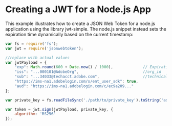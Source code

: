 # Creating a JWT for a Node.js App

This example illustrates how to create a JSON Web Token for a node.js application using the library jwt-simple. The node.js snippet instead sets the expiration time dynamically based on the current timestamp:

```javascript
var fs = require('fs');
var jwt = require('jsonwebtoken');

//replace with actual values
var jwtPayload = {
    "exp": Math.round(600 + Date.now() / 1000),             // Expiration set to 10 minutes
    "iss": "...000101@AdobeOrg",                            //org_id
    "sub": "...34033@techacct.adobe.com",                   //technical_account_id
    "https://ims-na1.adobelogin.com/s/ent_user_sdk": true,
    "aud": "https://ims-na1.adobelogin.com/c/ec9a209..."
};

var private_key = fs.readFileSync('./path/to/private_key').toString('ascii');

var token = jwt.sign(jwtPayload, private_key, {
    algorithm: 'RS256'
});
```
